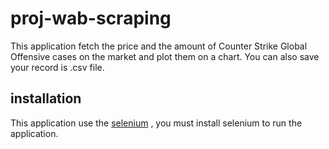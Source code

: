 # proj-wab-scraping

This application fetch the price and the amount of Counter Strike Global
Offensive cases on the market and plot them on a chart. You can also save your
record is .csv file.

## installation

This application use the [selenium](https://selenium-python.readthedocs.io/installation.html)
, you must install selenium to run the application.
